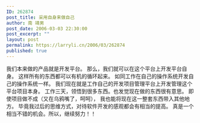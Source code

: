 ```yaml
---
ID: 262874
post_title: 采用自身来做自己
author: 南 靖男
post_date: 2006-03-03 22:30:00
post_excerpt: ""
layout: post
permalink: https://larryli.cn/2006/03/262874
published: true
---
```

我们本来做的产品就是开发平台。
那么，我们就可以在这个平台上开发平台自身。
这样所有的东西都可以有机的循环起来。
如同工作在自己的操作系统开发自己的操作系统一样。
我们现在就是工作自己的开发项目管理平台上开发管理这个平台项目本身。
工作三天，领悟到很多东西。也发觉现在做的东西很有意思。
即使项目做不成（又在乌鸦嘴了，呵呵），
我也能将现在这一整套东西带入其他地方。
毕竟我过后的思维方式，对待软件开发的感观都会有相当的提高。
真是一个相当不错的机会。所以，继续努力！！